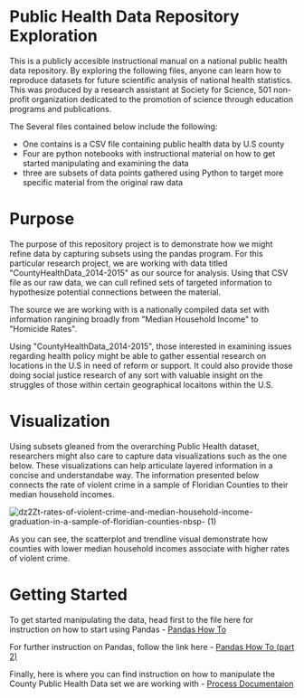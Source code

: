 # Public Health Data Repository Exploration 
This is a publicly accesible instructional manual on a national public health data repository. By exploring the following files, anyone can learn how to reproduce datasets for future scientific analysis of national health statistics. This was produced by a research assistant at Society for Science, 501 non-profit organization dedicated to the promotion of science through education programs and publications. 

The Several files contained below include the following:

  - One contains is a CSV file containing public health data by U.S county 
  - Four are python notebooks with instructional material on how to get started manipulating and examining the data
  - three are subsets of data points gathered using Python to target more specific material from the original raw data
  
 # Purpose
The purpose of this repository project is to demonstrate how we might refine data by capturing subsets using the pandas program. For this particular research project, we are working with data titled "CountyHealthData_2014-2015" as our source for analysis. Using that CSV file as our raw data, we can cull refined sets of targeted information to hypothesize potential connections between the material. 

The source we are working with is a nationally compiled data set with information rangining broadly from "Median Household Income" to "Homicide Rates".

Using "CountyHealthData_2014-2015", those interested in examining issues regarding health policy might be able to gather essential research on locations in the U.S in need of reform or support. It could also provide those doing social justice research of any sort with valuable insight on the struggles of those within certain geographical locaitons within the U.S. 

# Visualization
Using subsets gleaned from the overarching Public Health dataset, researchers might also care to capture data visualizations such as the one below. These visualizations can help articulate layered information in a concise and understandabe way. The information presented below connects the rate of violent crime in a sample of Floridian Counties to their median household incomes. 



![dz2Zt-rates-of-violent-crime-and-median-household-income-graduation-in-a-sample-of-floridian-counties-nbsp- (1)](https://user-images.githubusercontent.com/118197639/202918223-27e8c323-d261-4fe6-8e45-e8b6d6b990ec.png)

As you can see, the scatterplot and trendline visual demonstrate how counties with lower median household incomes associate with higher rates of violent crime. 

# Getting Started 
To get started manipulating the data, head first to the file here for instruction on how to start using Pandas - [Pandas How To](https://github.com/charlottebreckenridge/105-Unit3-Breckenridge/blob/main/Using%20Pandas1.ipynb)

For further instruction on Pandas, follow the link here - [Pandas How To (part 2)](https://github.com/charlottebreckenridge/105-Unit3-Breckenridge/blob/main/Using%20Pandas2.ipynb)

Finally, here is where you can find instruction on how to manipulate the County Public Health Data set we are working with - [Process Documentaion](https://github.com/charlottebreckenridge/105-Unit3-Breckenridge/blob/main/Process%20Documentation.ipynb)


